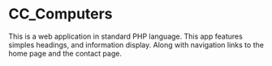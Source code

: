 # CC_Computers
This is a web application in standard PHP language. This app features simples headings, and information display. Along with navigation links to the home page and the contact page.
